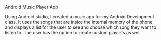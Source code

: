 Android Music Player App

Using Android studio, I created a music app for my Android Development class.
It uses the songs that are inside the internal memory of the phone and displays a list
for the user to see and choose which song they want to listen to. 
The user has the option to create custom playlists as well. 
